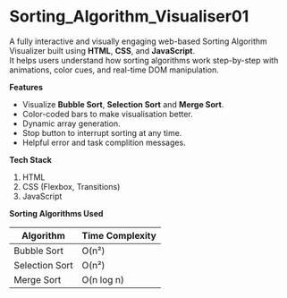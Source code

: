 # Sorting_Algorithm_Visualiser01
A fully interactive and visually engaging web-based Sorting Algorithm Visualizer built using **HTML**, **CSS**, and **JavaScript**.  
It helps users understand how sorting algorithms work step-by-step with animations, color cues, and real-time DOM manipulation.

**Features**

-  Visualize **Bubble Sort**, **Selection Sort** and **Merge Sort**.
-  Color-coded bars to make visualisation better.
-  Dynamic array generation.
-  Stop button to interrupt sorting at any time.
-  Helpful error and task complition messages.

  **Tech Stack**

1. HTML
2. CSS (Flexbox, Transitions)
3. JavaScript

  **Sorting Algorithms Used**

| Algorithm      | Time Complexity  
|----------------|---------------
| Bubble Sort    | O(n²)            
| Selection Sort | O(n²)          
| Merge Sort     | O(n log n)     

